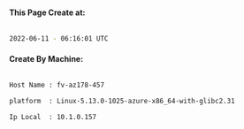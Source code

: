 
   
#### This Page Create at:

```bash

2022-06-11 - 06:16:01 UTC

```

#### Create By Machine:

```bash

Host Name : fv-az178-457

platform  : Linux-5.13.0-1025-azure-x86_64-with-glibc2.31

Ip Local  : 10.1.0.157

```

